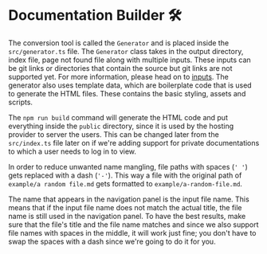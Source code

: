 # Documentation Builder 🛠️

The conversion tool is called the `Generator` and is placed inside the `src/generator.ts` file. The `Generator` class takes in the output directory, index file, page not found file along with multiple inputs. These inputs can be git links or directories that contain the source but git links are not supported yet. For more information, please head on to [inputs](./Inputs.md). The generator also uses template data, which are boilerplate code that is used to generate the HTML files. These contains the basic styling, assets and scripts.

The `npm run build` command will generate the HTML code and put everything inside the `public` directory, since it is used by the hosting provider to server the users. This can be changed later from the `src/index.ts` file later on if we're adding support for private documentations to which a user needs to log in to view.

In order to reduce unwanted name mangling, file paths with spaces (`' '`) gets replaced with a dash (`'-'`). This way a file with the original path of `example/a random file.md` gets formatted to `example/a-random-file.md`.

The name that appears in the navigation panel is the input file name. This means that if the input file name does not match the actual title, the file name is still used in the navigation panel. To have the best results, make sure that the file's title and the file name matches and since we also support file names with spaces in the middle, it will work just fine; you don't have to swap the spaces with a dash since we're going to do it for you.
